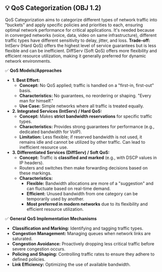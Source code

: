 ## 💡 QoS Categorization (OBJ 1.2)

QoS Categorization aims to categorize different types of network traffic into "buckets" and apply specific policies and priorities to each, ensuring optimal network performance for critical applications. It's needed because in converged networks (voice, data, video on same infrastructure), different traffic types have different sensitivity to delay, jitter, and loss.
**Trade-off:** IntServ (Hard QoS) offers the highest level of service guarantees but is less flexible and can be inefficient. DiffServ (Soft QoS) offers more flexibility and efficient resource utilization, making it generally preferred for dynamic network environments.

✅ **QoS Models/Approaches**
- **1. Best Effort:**
  - **Concept:** No QoS applied; traffic is handled on a "first-in, first-out" basis.
  - **Characteristics:** No guarantees, no reordering or shaping. "Every man for himself."
  - **Use Case:** Simple networks where all traffic is treated equally.
- **2. Integrated Services (IntServ) / Hard QoS:**
  - **Concept:** Makes **strict bandwidth reservations** for specific traffic types.
  - **Characteristics:** Provides strong guarantees for performance (e.g., dedicated bandwidth for VoIP).
  - **Limitation:** Less flexible; if reserved bandwidth is not used, it remains idle and cannot be utilized by other traffic. Can lead to inefficient resource use.
- **3. Differentiated Services (DiffServ) / Soft QoS:**
  - **Concept:** Traffic is **classified and marked** (e.g., with DSCP values in IP headers).
  - Routers and switches then make forwarding decisions based on these markings.
  - **Characteristics:**
    - **Flexible:** Bandwidth allocations are more of a "suggestion" and can fluctuate based on real-time demand.
    - **Efficient:** Unused bandwidth from one category can be temporarily used by another.
    - **Most preferred in modern networks** due to its flexibility and efficient resource utilization.

✅ **General QoS Implementation Mechanisms**
- **Classification and Marking:** Identifying and tagging traffic types.
- **Congestion Management:** Managing queues when network links are saturated.
- **Congestion Avoidance:** Proactively dropping less critical traffic before severe congestion occurs.
- **Policing and Shaping:** Controlling traffic rates to ensure they adhere to defined policies.
- **Link Efficiency:** Optimizing the use of available bandwidth.